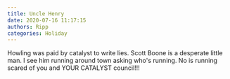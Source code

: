 ```yaml
---
title: Uncle Henry
date: 2020-07-16 11:17:15
authors: Ripp
categories: Holiday
---
```


 Howling was paid by catalyst to write lies. Scott Boone is a desperate little man. I see him running around town asking who's running. No is running scared of you and YOUR CATALYST council!!!